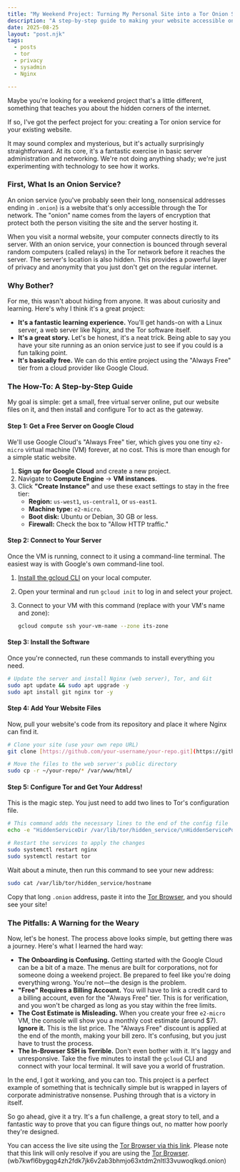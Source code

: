 ```yaml
---
title: "My Weekend Project: Turning My Personal Site into a Tor Onion Service"
description: "A step-by-step guide to making your website accessible on the Tor network using a free Google Cloud server. It's easier than you think!"
date: 2025-08-25
layout: "post.njk"
tags:
  - posts
  - tor
  - privacy
  - sysadmin
  - Nginx

---
```


Maybe you're looking for a weekend project that's a little different, something that teaches you about the hidden corners of the internet.

If so, I've got the perfect project for you: creating a Tor onion service for your existing website.

It may sound complex and mysterious, but it's actually surprisingly straightforward. At its core, it's a fantastic exercise in basic server administration and networking. We're not doing anything shady; we're just experimenting with technology to see how it works.


### First, What Is an Onion Service?

An onion service (you've probably seen their long, nonsensical addresses ending in `.onion`) is a website that's only accessible through the Tor network. The "onion" name comes from the layers of encryption that protect both the person visiting the site and the server hosting it.

When you visit a normal website, your computer connects directly to its server. With an onion service, your connection is bounced through several random computers (called relays) in the Tor network before it reaches the server. The server's location is also hidden. This provides a powerful layer of privacy and anonymity that you just don't get on the regular internet.


### Why Bother?

For me, this wasn't about hiding from anyone. It was about curiosity and learning. Here's why I think it's a great project:

* **It's a fantastic learning experience.** You'll get hands-on with a Linux server, a web server like Nginx, and the Tor software itself.
* **It's a great story.** Let's be honest, it's a neat trick. Being able to say you have your site running as an onion service just to see if you could is a fun talking point.
* **It's basically free.** We can do this entire project using the "Always Free" tier from a cloud provider like Google Cloud.


### The How-To: A Step-by-Step Guide

My goal is simple: get a small, free virtual server online, put our website files on it, and then install and configure Tor to act as the gateway.


#### Step 1: Get a Free Server on Google Cloud

We'll use Google Cloud's "Always Free" tier, which gives you one tiny `e2-micro` virtual machine (VM) forever, at no cost. This is more than enough for a simple static website.

1.  **Sign up for Google Cloud** and create a new project.
2.  Navigate to **Compute Engine** -> **VM instances**.
3.  Click **"Create Instance"** and use these exact settings to stay in the free tier:
    * **Region:** `us-west1`, `us-central1`, or `us-east1`.
    * **Machine type:** `e2-micro`.
    * **Boot disk:** Ubuntu or Debian, 30 GB or less.
    * **Firewall:** Check the box to "Allow HTTP traffic."


#### Step 2: Connect to Your Server

Once the VM is running, connect to it using a command-line terminal. The easiest way is with Google's own command-line tool.

1.  [Install the gcloud CLI](https://cloud.google.com/sdk/docs/install) on your local computer.
2.  Open your terminal and run `gcloud init` to log in and select your project.
3.  Connect to your VM with this command (replace with your VM's name and zone):
    
    ```bash
    gcloud compute ssh your-vm-name --zone its-zone
    ```


#### Step 3: Install the Software

Once you're connected, run these commands to install everything you need.

```bash
# Update the server and install Nginx (web server), Tor, and Git
sudo apt update && sudo apt upgrade -y
sudo apt install git nginx tor -y
```

#### Step 4: Add Your Website Files

Now, pull your website's code from its repository and place it where Nginx can find it.

```bash
# Clone your site (use your own repo URL)
git clone [https://github.com/your-username/your-repo.git](https://github.com/your-username/your-repo.git)

# Move the files to the web server's public directory
sudo cp -r ~/your-repo/* /var/www/html/
```

#### Step 5: Configure Tor and Get Your Address!

This is the magic step. You just need to add two lines to Tor's configuration file.

```bash
# This command adds the necessary lines to the end of the config file
echo -e "HiddenServiceDir /var/lib/tor/hidden_service/\nHiddenServicePort 80 127.0.0.1:80" | sudo tee -a /etc/tor/torrc

# Restart the services to apply the changes
sudo systemctl restart nginx
sudo systemctl restart tor
```

Wait about a minute, then run this command to see your new address:

```bash
sudo cat /var/lib/tor/hidden_service/hostname
```

Copy that long `.onion` address, paste it into the [Tor Browser](https://www.torproject.org/download/), and you should see your site!

### The Pitfalls: A Warning for the Weary

Now, let's be honest. The process above looks simple, but getting there was a journey. Here's what I learned the hard way:

  * **The Onboarding is Confusing.** Getting started with the Google Cloud can be a bit of a maze. The menus are built for corporations, not for someone doing a weekend project. Be prepared to feel like you're doing everything wrong. You're not—the design is the problem.
  * **"Free" Requires a Billing Account.** You will have to link a credit card to a billing account, even for the "Always Free" tier. This is for verification, and you won't be charged as long as you stay within the free limits.
  * **The Cost Estimate is Misleading.** When you create your free `e2-micro` VM, the console will show you a monthly cost estimate (around $7). **Ignore it.** This is the list price. The "Always Free" discount is applied at the end of the month, making your bill zero. It's confusing, but you just have to trust the process.
  * **The In-Browser SSH is Terrible.** Don't even bother with it. It's laggy and unresponsive. Take the five minutes to install the `gcloud` CLI and connect with your local terminal. It will save you a world of frustration.

In the end, I got it working, and you can too. This project is a perfect example of something that is technically simple but is wrapped in layers of corporate administrative nonsense. Pushing through that is a victory in itself.

So go ahead, give it a try. It's a fun challenge, a great story to tell, and a fantastic way to prove that you can figure things out, no matter how poorly they're designed.

You can access the live site using the [Tor Browser via this link](http://wb7kwfl6bygqg4zh2fdk7jk6v2ab3bhmjo63xtdm2nltl33vuwoqlkqd.onion). Please note that this link will only resolve if you are using the [Tor Browser](https://www.torproject.org/download/). (wb7kwfl6bygqg4zh2fdk7jk6v2ab3bhmjo63xtdm2nltl33vuwoqlkqd.onion)
